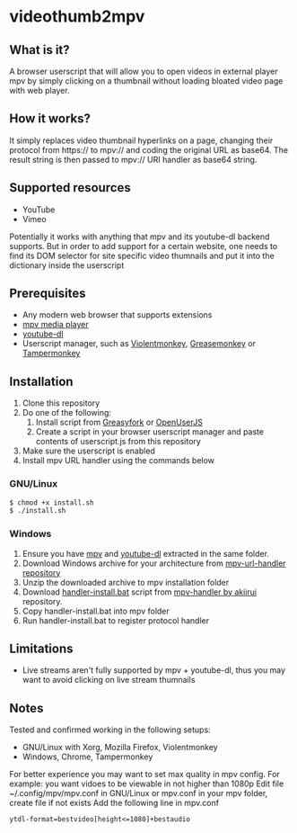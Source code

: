 # videothumb2mpv

## What is it?
A browser userscript that will allow you to open videos in external player mpv by simply clicking on a thumbnail without loading bloated video page with web player.

## How it works?
It simply replaces video thumbnail hyperlinks on a page, changing their protocol from https:// to mpv:// and coding the original URL as base64. The result string is then passed to mpv:// URI handler as base64 string. 

## Supported resources

* YouTube
* Vimeo

Potentially it works with anything that mpv and its youtube-dl backend supports. But in order to add support for a certain website, one needs to find its DOM selector for site specific video thumnails and put it into the dictionary inside the userscript

## Prerequisites
* Any modern web browser that supports extensions 
* [mpv media player](https://mpv.io/)
* [youtube-dl](https://youtube-dl.org/)
* Userscript manager, such as [Violentmonkey](https://violentmonkey.github.io/), [Greasemonkey](https://www.greasespot.net/) or [Tampermonkey](https://www.tampermonkey.net/)

## Installation

1. Clone this repository
1. Do one of the following:
    1. Install script from [Greasyfork](https://greasyfork.org/en/scripts/427882-click-on-video-thumbnail-to-play-in-mpv) or [OpenUserJS](https://openuserjs.org/scripts/nsinister/Click_on_video_thumbnail_to_play_in_MPV)
    1. Create a script in your browser userscript manager and paste contents of userscript.js from this repository
1. Make sure the userscript is enabled
1. Install mpv URL handler using the commands below

### GNU/Linux

```sh
$ chmod +x install.sh
$ ./install.sh
```
### Windows
1. Ensure you have [mpv](https://sourceforge.net/projects/mpv-player-windows/files/) and [youtube-dl](http://ytdl-org.github.io/youtube-dl/download.html) extracted in the same folder.
1. Download Windows archive for your architecture from [mpv-url-handler repository](https://github.com/nsinister/mpv-url-handler/releases)
1. Unzip the downloaded archive to mpv installation folder
1. Download [handler-install.bat](https://github.com/akiirui/mpv-handler/blob/main/share/windows/handler-install.bat) script from [mpv-handler by  akiirui](https://github.com/akiirui/mpv-handler) repository.
1. Copy handler-install.bat into mpv folder
1. Run handler-install.bat to register protocol handler


## Limitations
* Live streams aren't fully supported by mpv + youtube-dl, thus you may want to avoid clicking on live stream thumnails

## Notes
Tested and confirmed working in the following setups:
* GNU/Linux with Xorg, Mozilla Firefox, Violentmonkey
* Windows, Chrome, Tampermonkey

For better experience you may want to set max quality in mpv config. For example: you want vidoes to be viewable in not higher than 1080p
Edit file ~/.config/mpv/mpv.conf in GNU/Linux or mpv.conf in your mpv folder, create file if not exists Add the following line in mpv.conf
```
ytdl-format=bestvideo[height<=1080]+bestaudio
```
